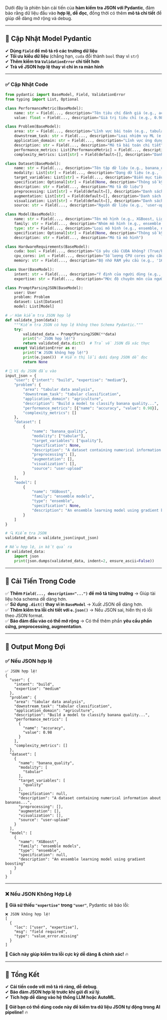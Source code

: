 Dưới đây là phiên bản cải tiến của **hàm kiểm tra JSON với Pydantic**, đảm bảo rằng dữ liệu đầu vào **hợp lệ, dễ đọc**, đồng thời có thêm **mô tả chi tiết** để giúp dễ dàng mở rộng và debug.

---

## **🔹 Cập Nhật Model Pydantic**
✔ **Dùng `Field` để mô tả rõ các trường dữ liệu**  
✔ **Tối ưu kiểu dữ liệu** (chẳng hạn, `cuda` đổi thành `bool` thay vì `str`)  
✔ **Thêm kiểm tra `ValidationError` chi tiết hơn**  
✔ **Trả về JSON hợp lệ thay vì chỉ in ra màn hình**

---

### **✅ Cập Nhật Code**
```python
from pydantic import BaseModel, Field, ValidationError
from typing import List, Optional

class PerformanceMetric(BaseModel):
    name: str = Field(..., description="Tên tiêu chí đánh giá (e.g., accuracy, F1-score)")
    value: float = Field(..., description="Giá trị tiêu chí (e.g., 0.98)")

class Problem(BaseModel):
    area: str = Field(..., description="Lĩnh vực bài toán (e.g., tabular data analysis)")
    downstream_task: str = Field(..., description="Loại nhiệm vụ ML (e.g., tabular classification)")
    application_domain: str = Field(..., description="Lĩnh vực ứng dụng (e.g., agriculture)")
    description: str = Field(..., description="Mô tả bài toán chi tiết")
    performance_metrics: List[PerformanceMetric] = Field(..., description="Danh sách tiêu chí đánh giá")
    complexity_metrics: List[str] = Field(default=[], description="Danh sách độ phức tạp của bài toán")

class Dataset(BaseModel):
    name: str = Field(..., description="Tên tập dữ liệu (e.g., banana_quality)")
    modality: List[str] = Field(..., description="Dạng dữ liệu (e.g., ['tabular'])")
    target_variables: List[str] = Field(..., description="Biến mục tiêu dự đoán")
    specification: Optional[str] = Field(None, description="Thông số kỹ thuật tập dữ liệu (nếu có)")
    description: str = Field(..., description="Mô tả dữ liệu")
    preprocessing: List[str] = Field(default=[], description="Danh sách bước tiền xử lý dữ liệu")
    augmentation: List[str] = Field(default=[], description="Danh sách kỹ thuật tăng cường dữ liệu")
    visualization: List[str] = Field(default=[], description="Danh sách phương pháp trực quan hóa dữ liệu")
    source: str = Field(..., description="Nguồn dữ liệu (e.g., 'user-upload')")

class Model(BaseModel):
    name: str = Field(..., description="Tên mô hình (e.g., XGBoost, LightGBM)")
    family: str = Field(..., description="Nhóm mô hình (e.g., ensemble models)")
    type: str = Field(..., description="Loại mô hình (e.g., ensemble, neural network)")
    specification: Optional[str] = Field(None, description="Thông số kỹ thuật mô hình (nếu có)")
    description: str = Field(..., description="Mô tả mô hình")

class HardwareRequirements(BaseModel):
    cuda: bool = Field(..., description="Có yêu cầu CUDA không? (True/False)")
    cpu_cores: int = Field(..., description="Số lượng CPU cores yêu cầu")
    memory: str = Field(..., description="Bộ nhớ RAM yêu cầu (e.g., '16GB')")

class User(BaseModel):
    intent: str = Field(..., description="Ý định của người dùng (e.g., 'build', 'train')")
    expertise: str = Field(..., description="Mức độ chuyên môn của người dùng (e.g., 'beginner', 'expert')")

class PromptParsingJSON(BaseModel):
    user: User
    problem: Problem
    dataset: List[Dataset]
    model: List[Model]

# ✅ Hàm kiểm tra JSON hợp lệ
def validate_json(data):
    """Kiểm tra JSON có hợp lệ không theo Schema Pydantic."""
    try:
        validated_data = PromptParsingJSON(**data)
        print("✅ JSON hợp lệ!")
        return validated_data.dict()  # Trả về JSON đã xác thực
    except ValidationError as e:
        print("❌ JSON không hợp lệ!")
        print(e.json())  # Hiển thị lỗi dưới dạng JSON dễ đọc
        return None

# 🔹 Ví dụ JSON đầu vào
input_json = {
    "user": {"intent": "build", "expertise": "medium"},
    "problem": {
        "area": "tabular data analysis",
        "downstream_task": "tabular classification",
        "application_domain": "agriculture",
        "description": "Build a model to classify banana quality...",
        "performance_metrics": [{"name": "accuracy", "value": 0.98}],
        "complexity_metrics": []
    },
    "dataset": [
        {
            "name": "banana_quality",
            "modality": ["tabular"],
            "target_variables": ["quality"],
            "specification": None,
            "description": "A dataset containing numerical information about bananas...",
            "preprocessing": [],
            "augmentation": [],
            "visualization": [],
            "source": "user-upload"
        }
    ],
    "model": [
        {
            "name": "XGBoost",
            "family": "ensemble models",
            "type": "ensemble",
            "specification": None,
            "description": "An ensemble learning model using gradient boosting"
        }
    ]
}

# 🔍 Kiểm tra JSON
validated_data = validate_json(input_json)

# Nếu hợp lệ, in kết quả ra
if validated_data:
    import json
    print(json.dumps(validated_data, indent=2, ensure_ascii=False))
```

---

## **📌 Cải Tiến Trong Code**
✅ **Thêm `Field(..., description="...")` để mô tả từng trường** → Giúp tài liệu hóa schema dễ dàng hơn.  
✅ **Sử dụng `.dict()` thay vì in `BaseModel`** → Xuất JSON dễ dàng hơn.  
✅ **Thêm kiểm tra lỗi chi tiết với `e.json()`** → Nếu JSON sai, hiển thị rõ lỗi theo JSON format.  
✅ **Bảo đảm đầu vào có thể mở rộng** → Có thể thêm phần **yêu cầu phần cứng, preprocessing, augmentation**.

---

## **📌 Output Mong Đợi**
### **✅ Nếu JSON hợp lệ**
```
✅ JSON hợp lệ!
{
  "user": {
    "intent": "build",
    "expertise": "medium"
  },
  "problem": {
    "area": "tabular data analysis",
    "downstream_task": "tabular classification",
    "application_domain": "agriculture",
    "description": "Build a model to classify banana quality...",
    "performance_metrics": [
      {
        "name": "accuracy",
        "value": 0.98
      }
    ],
    "complexity_metrics": []
  },
  "dataset": [
    {
      "name": "banana_quality",
      "modality": [
        "tabular"
      ],
      "target_variables": [
        "quality"
      ],
      "specification": null,
      "description": "A dataset containing numerical information about bananas...",
      "preprocessing": [],
      "augmentation": [],
      "visualization": [],
      "source": "user-upload"
    }
  ],
  "model": [
    {
      "name": "XGBoost",
      "family": "ensemble models",
      "type": "ensemble",
      "specification": null,
      "description": "An ensemble learning model using gradient boosting"
    }
  ]
}
```

---

### **❌ Nếu JSON Không Hợp Lệ**
📌 **Giả sử thiếu `"expertise"` trong `"user"`**, Pydantic sẽ báo lỗi:
```
❌ JSON không hợp lệ!
[
  {
    "loc": ["user", "expertise"],
    "msg": "field required",
    "type": "value_error.missing"
  }
]
```
🚀 **Cách này giúp kiểm tra lỗi cực kỳ dễ dàng & chính xác!** 🔥

---

## **📌 Tổng Kết**
✔ **Cải tiến code với mô tả rõ ràng, dễ debug**.  
✔ **Bảo đảm JSON hợp lệ trước khi gửi đi xử lý**.  
✔ **Tích hợp dễ dàng vào hệ thống LLM hoặc AutoML**.  

🚀 **Giờ bạn có thể dùng code này để kiểm tra dữ liệu JSON tự động trong AI pipeline!** 🔥